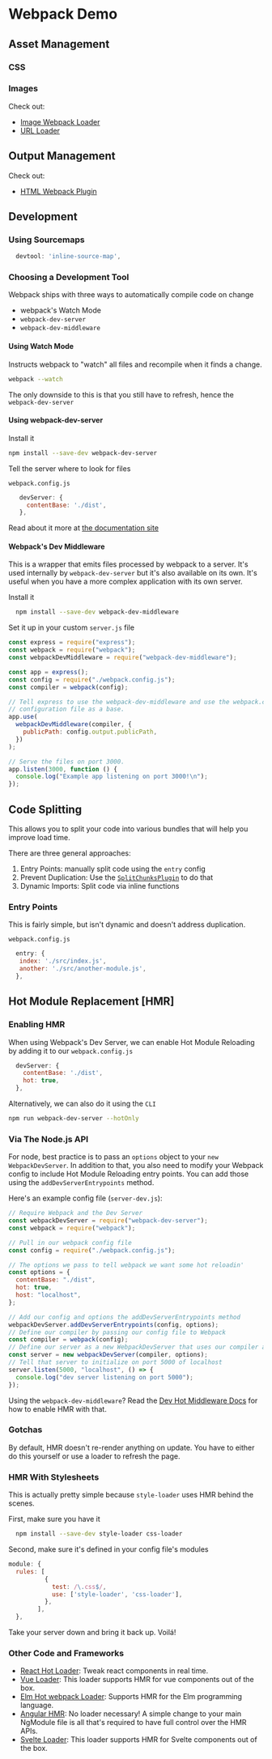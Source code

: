 # Webpack Demo

## Asset Management

### CSS

### Images

Check out:

- [Image Webpack Loader](https://github.com/tcoopman/image-webpack-loader)
- [URL Loader](https://webpack.js.org/loaders/url-loader/)

## Output Management

Check out:

- [HTML Webpack Plugin](https://github.com/jantimon/html-webpack-plugin)

## Development

### Using Sourcemaps

```js
  devtool: 'inline-source-map',
```

### Choosing a Development Tool

Webpack ships with three ways to automatically compile code on change

- webpack's Watch Mode
- `webpack-dev-server`
- `webpack-dev-middleware`

#### Using Watch Mode

Instructs webpack to "watch" all files and recompile when it finds a change.

```bash
webpack --watch
```

The only downside to this is that you still have to refresh, hence the `webpack-dev-server`

#### Using webpack-dev-server

Install it

```bash
npm install --save-dev webpack-dev-server
```

Tell the server where to look for files

`webpack.config.js`

```js
   devServer: {
     contentBase: './dist',
   },
```

Read about it more at [the documentation site](https://webpack.js.org/configuration/dev-server/)

#### Webpack's Dev Middleware

This is a wrapper that emits files processed by webpack to a server. It's used internally by `webpack-dev-server` but it's also available on its own. It's useful when you have a more complex application with its own server.

Install it

```bash
  npm install --save-dev webpack-dev-middleware
```

Set it up in your custom `server.js` file

```js
const express = require("express");
const webpack = require("webpack");
const webpackDevMiddleware = require("webpack-dev-middleware");

const app = express();
const config = require("./webpack.config.js");
const compiler = webpack(config);

// Tell express to use the webpack-dev-middleware and use the webpack.config.js
// configuration file as a base.
app.use(
  webpackDevMiddleware(compiler, {
    publicPath: config.output.publicPath,
  })
);

// Serve the files on port 3000.
app.listen(3000, function () {
  console.log("Example app listening on port 3000!\n");
});
```

## Code Splitting

This allows you to split your code into various bundles that will help you improve load time.

There are three general approaches:

1. Entry Points: manually split code using the `entry` config
2. Prevent Duplication: Use the [`SplitChunksPlugin`](https://webpack.js.org/plugins/split-chunks-plugin/) to do that
3. Dynamic Imports: Split code via inline functions

### Entry Points

This is fairly simple, but isn't dynamic and doesn't address duplication.

`webpack.config.js`

```js
  entry: {
   index: './src/index.js',
   another: './src/another-module.js',
  },
```

## Hot Module Replacement [HMR]

### Enabling HMR

When using Webpack's Dev Server, we can enable Hot Module Reloading by adding it to our `webpack.config.js`

```js
  devServer: {
    contentBase: './dist',
    hot: true,
  },
```

Alternatively, we can also do it using the `CLI`

```bash
npm run webpack-dev-server --hotOnly
```

### Via The Node.js API

For node, best practice is to pass an `options` object to your `new WebpackDevServer`. In addition to that, you also need to modify your Webpack config to include Hot Module Reloading entry points. You can add those using the `addDevServerEntrypoints` method.

Here's an example config file (`server-dev.js`):

```js
// Require Webpack and the Dev Server
const webpackDevServer = require("webpack-dev-server");
const webpack = require("webpack");

// Pull in our webpack config file
const config = require("./webpack.config.js");

// The options we pass to tell webpack we want some hot reloadin'
const options = {
  contentBase: "./dist",
  hot: true,
  host: "localhost",
};

// Add our config and options the addDevServerEntrypoints method
webpackDevServer.addDevServerEntrypoints(config, options);
// Define our compiler by passing our config file to Webpack
const compiler = webpack(config);
// Define our server as a new WebpackDevServer that uses our compiler and options
const server = new webpackDevServer(compiler, options);
// Tell that server to initialize on port 5000 of localhost
server.listen(5000, "localhost", () => {
  console.log("dev server listening on port 5000");
});
```

Using the `webpack-dev-middleware`? Read the [Dev Hot Middleware Docs](https://github.com/webpack-contrib/webpack-hot-middleware) for how to enable HMR with that.

### Gotchas

By default, HMR doesn't re-render anything on update. You have to either do this yourself or use a loader to refresh the page.

### HMR With Stylesheets

This is actually pretty simple because `style-loader` uses HMR behind the scenes.

First, make sure you have it

```bash
  npm install --save-dev style-loader css-loader
```

Second, make sure it's defined in your config file's modules

```js
module: {
  rules: [
          {
            test: /\.css$/,
            use: ['style-loader', 'css-loader'],
          },
        ],
  },
```

Take your server down and bring it back up. Voilá!

### Other Code and Frameworks

- [React Hot Loader](https://github.com/gaearon/react-hot-loader): Tweak react components in real time.
- [Vue Loader](https://github.com/vuejs/vue-loader): This loader supports HMR for vue components out of the box.
- [Elm Hot webpack Loader](https://github.com/klazuka/elm-hot-webpack-loader): Supports HMR for the Elm programming language.
- [Angular HMR](https://github.com/gdi2290/angular-hmr): No loader necessary! A simple change to your main NgModule file is all that's required to have full control over the HMR APIs.
- [Svelte Loader](https://github.com/sveltejs/svelte-loader): This loader supports HMR for Svelte components out of the box.
